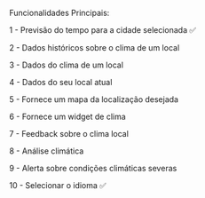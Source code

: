 Funcionalidades Principais:

1 - Previsão do tempo para a cidade selecionada ✅

2 - Dados históricos sobre o clima de um local

3 - Dados do clima de um local

4 - Dados do seu local atual

5 - Fornece um mapa da localização desejada

6 - Fornece um widget de clima

7 - Feedback sobre o clima local

8 - Análise climática

9 - Alerta sobre condições climáticas severas

10 - Selecionar o idioma ✅

